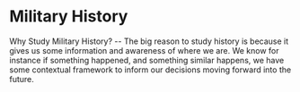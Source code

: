 Military History
===

Why Study Military History? -- The big reason to study history is because it gives us some information and awareness of where we are. We know for instance if something happened, and something similar happens, we have some contextual framework to inform our decisions moving forward into the future.